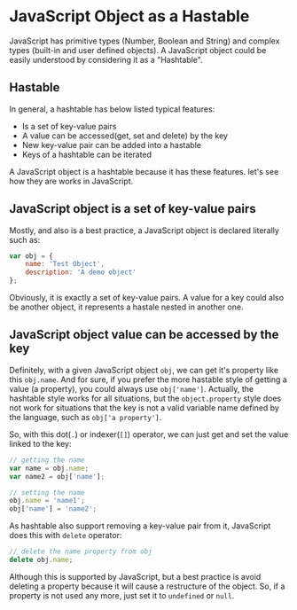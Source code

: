 # JavaScript Object as a Hastable

JavaScript has primitive types (Number, Boolean and String) and complex types (built-in and user defined objects). A JavaScript object could be easily understood by considering it as a "Hashtable".

## Hastable
In general, a hashtable has below listed typical features:
* Is a set of key-value pairs
* A value can be accessed(get, set and delete) by the key
* New key-value pair can be added into a hastable
* Keys of a hashtable can be iterated

A JavaScript object is a hashtable because it has these features. let's see how they are works in JavaScript.

## JavaScript object is a set of key-value pairs
Mostly, and also is a best practice, a JavaScript object is declared literally such as:

```javascript
var obj = {
    name: 'Test Object',
    description: 'A demo object'
};
```

Obviously, it is exactly a set of key-value pairs. A value for a key could also be another object, it represents a hastale nested in another one.

## JavaScript object value can be accessed by the key
Definitely, with a given JavaScript object `obj`, we can get it's property like this `obj.name`. And for sure, if you prefer the more hastable style of getting a value (a property), you could always use `obj['name']`. Actually, the hashtable style works for all situations, but the `object.property` style does not work for situations that the key is not a valid variable name defined by the language, such as `obj['a property']`.

So, with this dot(`.`) or indexer(`[]`) operator, we can just get and set the value linked to the key:

```javascript
// getting the name
var name = obj.name;
var name2 = obj['name'];

// setting the name
obj.name = 'name1';
obj['name'] = 'name2';
```

As hashtable also support removing a key-value pair from it, JavaScript does this with `delete` operator:

```javascript
// delete the name property from obj
delete obj.name;
```

Although this is supported by JavaScript, but a best practice is avoid deleting a property because it will cause a restructure of the object. So, if a property is not used any more, just set it to `undefined` or `null`.








